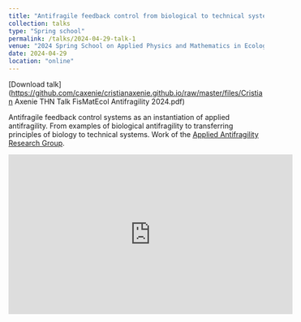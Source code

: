```yaml
---
title: "Antifragile feedback control from biological to technical systems"
collection: talks
type: "Spring school"
permalink: /talks/2024-04-29-talk-1
venue: "2024 Spring School on Applied Physics and Mathematics in Ecology"
date: 2024-04-29
location: "online"
---
```


[Download talk](https://github.com/caxenie/cristianaxenie.github.io/raw/master/files/Cristian Axenie THN Talk FisMatEcol Antifragility 2024.pdf)

Antifragile feedback control systems as an instantiation of applied antifragility. From examples of biological antifragility to transferring principles of biology to technical systems. Work of the [Applied Antifragility Research Group](https://www.antifragility.science/).

<iframe width="560" height="315" src="https://www.youtube.com/watch?v=J50t1yYq-RI&t=270" title="YouTube video player" frameborder="0" allow="accelerometer; autoplay; clipboard-write; encrypted-media; gyroscope; picture-in-picture; web-share" allowfullscreen></iframe>
